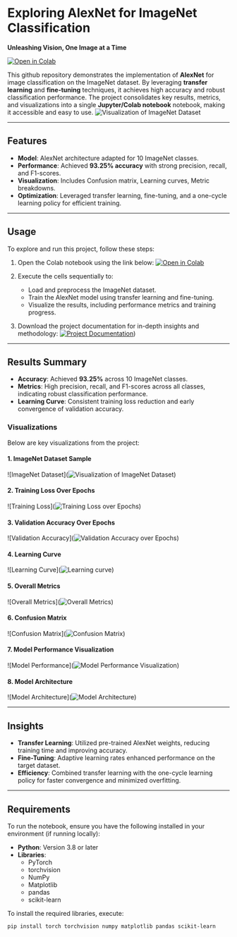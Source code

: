 # **Exploring AlexNet for ImageNet Classification**

**Unleashing Vision, One Image at a Time**

[![Open in Colab](https://colab.research.google.com/assets/colab-badge.svg)](https://colab.research.google.com/drive/1xxJVp0L6WoaWkKi4cW18-oTo3OCyEpPM?usp=sharing)

This github repository demonstrates the implementation of **AlexNet** for image classification on the ImageNet dataset. By leveraging **transfer learning** and **fine-tuning** techniques, it achieves high accuracy and robust classification performance. The project consolidates key results, metrics, and visualizations into a single **Jupyter/Colab notebook** notebook, making it accessible and easy to use.
![Visualization of ImageNet Dataset](https://github.com/user-attachments/assets/88c39846-cc0c-4e3f-bce5-cc2d04522de4)

---

## **Features**
- **Model**: AlexNet architecture adapted for 10 ImageNet classes.
- **Performance**: Achieved **93.25% accuracy** with strong precision, recall, and F1-scores.
- **Visualization**: Includes Confusion matrix, Learning curves, Metric breakdowns.
- **Optimization**: Leveraged transfer learning, fine-tuning, and a one-cycle learning policy for efficient training.

---

## **Usage**

To explore and run this project, follow these steps:

1. Open the Colab notebook using the link below:
   [![Open in Colab](https://colab.research.google.com/assets/colab-badge.svg)](https://colab.research.google.com/drive/1xxJVp0L6WoaWkKi4cW18-oTo3OCyEpPM?usp=sharing)

2. Execute the cells sequentially to:
   - Load and preprocess the ImageNet dataset.
   - Train the AlexNet model using transfer learning and fine-tuning.
   - Visualize the results, including performance metrics and training progress.

3. Download the project documentation for in-depth insights and methodology:
  [![Project Documentation](https://drive.google.com/drive/folders/YOUR_DOCUMENTATION_LINK)](https://drive.google.com/file/d/1CEXEDjnSd4ZIbAAucRzi2b82pgHqU06a/view?usp=sharing))
---

## **Results Summary**

- **Accuracy**: Achieved **93.25%** across 10 ImageNet classes.
- **Metrics**: High precision, recall, and F1-scores across all classes, indicating robust classification performance.
- **Learning Curve**: Consistent training loss reduction and early convergence of validation accuracy.

### **Visualizations**

Below are key visualizations from the project:

#### **1. ImageNet Dataset Sample**
![ImageNet Dataset](![Visualization of ImageNet Dataset](https://github.com/user-attachments/assets/297bba05-9318-47f8-a5bd-8d569f8726bd))

#### **2. Training Loss Over Epochs**
![Training Loss](![Training Loss over Epochs](https://github.com/user-attachments/assets/11fd12b8-f036-4e78-9c29-51f02e58a3bf))

#### **3. Validation Accuracy Over Epochs**
![Validation Accuracy](![Validation Accuracy over Epochs](https://github.com/user-attachments/assets/fd2e8153-76d5-4ad2-8718-3ba021e223d1))

#### **4. Learning Curve**
![Learning Curve](![Learning curve](https://github.com/user-attachments/assets/9664a5c2-61d9-466e-96ed-852d385959e2))

#### **5. Overall Metrics**
![Overall Metrics](![Overall Metrics](https://github.com/user-attachments/assets/f433620b-22f2-4f3c-85a7-001bfebd10b7))

#### **6. Confusion Matrix**
![Confusion Matrix](![Confusion Matrix](https://github.com/user-attachments/assets/1babbaa5-23df-4b51-b556-5a780fcfe700))

#### **7. Model Performance Visualization**
![Model Performance](![Model Performance Visualization](https://github.com/user-attachments/assets/ae7ce1c7-0eb9-4b53-a67e-5a9497ce2ba7))

#### **8. Model Architecture**
![Model Architecture](![Model Architecture](https://github.com/user-attachments/assets/3891925a-f20b-4787-8740-c76ae6d9637c))

---

## **Insights**

- **Transfer Learning**: Utilized pre-trained AlexNet weights, reducing training time and improving accuracy.
- **Fine-Tuning**: Adaptive learning rates enhanced performance on the target dataset.
- **Efficiency**: Combined transfer learning with the one-cycle learning policy for faster convergence and minimized overfitting.

---

## **Requirements**

To run the notebook, ensure you have the following installed in your environment (if running locally):
- **Python**: Version 3.8 or later
- **Libraries**: 
  - PyTorch
  - torchvision
  - NumPy
  - Matplotlib
  - pandas
  - scikit-learn

To install the required libraries, execute:
```bash
pip install torch torchvision numpy matplotlib pandas scikit-learn
